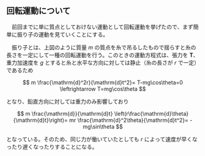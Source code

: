 
## 回転運動について

　前回までに単に質点としておけない運動として回転運動を挙げたので、まず簡単に振り子の運動を見ていくことにする。

　振り子とは、上図のように質量 $m$ の質点を糸で吊るしたもので揺らすと糸の長さを一定にして一種の回転運動を行う。このときの運動方程式は、張力を $\bm{T}$、重力加速度を $g$ とすると糸と水平な方向に対しては静止（糸の長さが $r$ で一定）であるため

$$
    m
    \frac{\mathrm{d}^2r}{\mathrm{d}t^2}=
    T-mg\cos\theta=0
    \leftrightarrow
    T=mg\cos\theta
$$

となり、鉛直方向に対しては重力のみ影響しており

$$
    m
    \frac{\mathrm{d}}{\mathrm{d}t}
    \left(r\frac{\mathrm{d}\theta}{\mathrm{d}t}\right)=
    mr
    \frac{\mathrm{d}^2\theta}{\mathrm{d}t^2}=
    -mg\sin\theta
$$

となっている。そのため、同じ力が働いていたとしても $r$ によって速度が早くなったり遅くなったりすることになる。